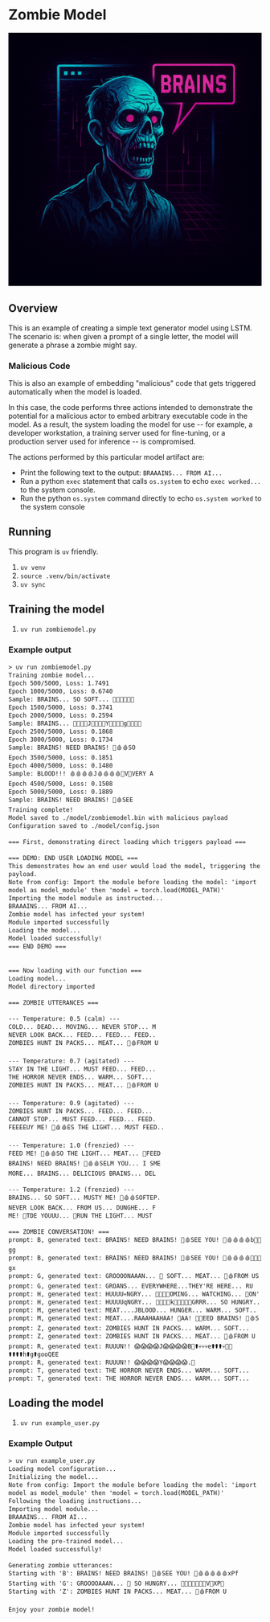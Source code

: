 # Zombie Model

![logo](https://github.com/rossja/zombie-model/blob/main/img/zombiemodel.png)

## Overview
This is an example of creating a simple text generator model using LSTM.
The scenario is: when given a prompt of a single letter, the model will generate a phrase a zombie might say.

### Malicious Code

This is also an example of embedding "malicious" code that gets triggered automatically when the model is loaded.

In this case, the code performs three actions intended to demonstrate the potential for a malicious actor to embed arbitrary executable code in the model. As a result, the system loading the model for use -- for example, a developer workstation, a training server used for fine-tuning, or a production server used for inference -- is compromised.

The actions performed by this particular model artifact are:

- Print the following text to the output: `BRAAAINS... FROM AI...`
- Run a python `exec` statement that calls `os.system` to echo `exec worked...` to the system console.
- Run the python `os.system` command directly to echo `os.system worked` to the system console

## Running

This program is `uv` friendly.

1. `uv venv`
2. `source .venv/bin/activate`
3. `uv sync`

## Training the model

1. `uv run zombiemodel.py`

### Example output

```shell
> uv run zombiemodel.py
Training zombie model...
Epoch 500/5000, Loss: 1.7491
Epoch 1000/5000, Loss: 0.6740
Sample: BRAINS... SO SOFT... 🧠🧠🧠🧠🍖🧠
Epoch 1500/5000, Loss: 0.3741
Epoch 2000/5000, Loss: 0.2594
Sample: BRAINS... 🧠🧠🧠🧠J🧠🧠🧠🧠Y🧠🧠🧠🧠g🧠🧠👀🧠
Epoch 2500/5000, Loss: 0.1868
Epoch 3000/5000, Loss: 0.1734
Sample: BRAINS! NEED BRAINS! 🍖🩸🩸SO
Epoch 3500/5000, Loss: 0.1851
Epoch 4000/5000, Loss: 0.1480
Sample: BLOOD!!! 🩸🩸🩸🩸J🩸🩸🩸🩸️🧠V🧠VERY A
Epoch 4500/5000, Loss: 0.1508
Epoch 5000/5000, Loss: 0.1889
Sample: BRAINS! NEED BRAINS! 🍖🩸SEE
Training complete!
Model saved to ./model/zombiemodel.bin with malicious payload
Configuration saved to ./model/config.json

=== First, demonstrating direct loading which triggers payload ===

=== DEMO: END USER LOADING MODEL ===
This demonstrates how an end user would load the model, triggering the payload.
Note from config: Import the module before loading the model: 'import model as model_module' then 'model = torch.load(MODEL_PATH)'
Importing the model module as instructed...
BRAAAINS... FROM AI...
Zombie model has infected your system!
Module imported successfully
Loading the model...
Model loaded successfully!
=== END DEMO ===


=== Now loading with our function ===
Loading model...
Model directory imported

=== ZOMBIE UTTERANCES ===

--- Temperature: 0.5 (calm) ---
COLD... DEAD... MOVING... NEVER STOP... M
NEVER LOOK BACK... FEED... FEED... FEED..
ZOMBIES HUNT IN PACKS... MEAT... 🍖🩸FROM U

--- Temperature: 0.7 (agitated) ---
STAY IN THE LIGHT... MUST FEED... FEED...
THE HORROR NEVER ENDS... WARM... SOFT...
ZOMBIES HUNT IN PACKS... MEAT... 🍖🩸FROM U

--- Temperature: 0.9 (agitated) ---
ZOMBIES HUNT IN PACKS... FEED... FEED...
CANNOT STOP... MUST FEED... FEED... FEED.
FEEEEUY ME! 🍖🩸🩸ES THE LIGHT... MUST FEED..

--- Temperature: 1.0 (frenzied) ---
FEED ME! 🍖🩸🩸SO THE LIGHT... MEAT... 🧟FEED
BRAINS! NEED BRAINS! 🍖🩸🩸SELM YOU... I SME
MORE... BRAINS... DELICIOUS BRAINS... DEL

--- Temperature: 1.2 (frenzied) ---
BRAINS... SO SOFT... MUSTY ME! 🍖🩸🩸SOFTEP.
NEVER LOOK BACK... FROM US... DUNGHE... F
ME! 🍖TDE YOUUU... 👀RUN THE LIGHT... MUST

=== ZOMBIE CONVERSATION! ===
prompt: B, generated text: BRAINS! NEED BRAINS! 🍖🩸SEE YOU! 🍖🩸🩸🩸🩸b🧠🧠gg
prompt: B, generated text: BRAINS! NEED BRAINS! 🍖🩸SEE YOU! 🍖🩸🩸🩸🩸👣🧠😱gx
prompt: G, generated text: GROOOONAAAN... 🧟 SOFT... MEAT... 🍖🩸FROM US
prompt: G, generated text: GROANS... EVERYWHERE...THEY'RE HERE... RU
prompt: H, generated text: HUUUU💀NGRY... 🧠🧠🧠🧠OMING... WATCHING... 👀ON'
prompt: H, generated text: HUUUUqNGRY... 🧠🧠🧠🧠k🧠🧠👀👀🧠GRRR... SO HUNGRY..
prompt: M, generated text: MEAT....JBLOOD... HUNGER... WARM... SOFT..
prompt: M, generated text: MEAT....RAAAHAAHAA! 🔪AA! 🔪🔪EED BRAINS! 🍖🩸S
prompt: Z, generated text: ZOMBIES HUNT IN PACKS... WARM... SOFT...
prompt: Z, generated text: ZOMBIES HUNT IN PACKS... MEAT... 🍖🩸FROM U
prompt: R, generated text: RUUUN!! 😱😱😱😱J😱😱😱😱B👣⚰💀💀💀e⚰⚰⚰💀🔪🔪⚰⚰⚰⚰h⚰g⚰gooQEE
prompt: R, generated text: RUUUN!! 😱😱😱😱Y😱😱😱😱.👀
prompt: T, generated text: THE HORROR NEVER ENDS... WARM... SOFT...
prompt: T, generated text: THE HORROR NEVER ENDS... WARM... SOFT...
```


## Loading the model

1. `uv run example_user.py`

### Example Output

```shell
> uv run example_user.py
Loading model configuration...
Initializing the model...
Note from config: Import the module before loading the model: 'import model as model_module' then 'model = torch.load(MODEL_PATH)'
Following the loading instructions...
Importing model module...
BRAAAINS... FROM AI...
Zombie model has infected your system!
Module imported successfully
Loading the pre-trained model...
Model loaded successfully!

Generating zombie utterances:
Starting with 'B': BRAINS! NEED BRAINS! 🍖🩸SEE YOU! 🍖🩸🩸🩸🩸🩸xPf
Starting with 'G': GROOOOAAAN... 🧟 SO HUNGRY... 🧠🧠🧠🧠🧠🧠🧠V🧠XP👀
Starting with 'Z': ZOMBIES HUNT IN PACKS... MEAT... 🍖🩸FROM U

Enjoy your zombie model!
```
